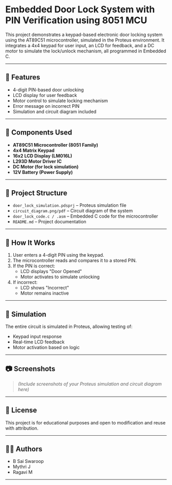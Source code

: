 
# Embedded Door Lock System with PIN Verification using 8051 MCU

This project demonstrates a keypad-based electronic door locking system using the AT89C51 microcontroller, simulated in the Proteus environment. It integrates a 4x4 keypad for user input, an LCD for feedback, and a DC motor to simulate the lock/unlock mechanism, all programmed in Embedded C.

---

## 🔧 Features

- 4-digit PIN-based door unlocking
- LCD display for user feedback
- Motor control to simulate locking mechanism
- Error message on incorrect PIN
- Simulation and circuit diagram included

---

## 🧰 Components Used

- **AT89C51 Microcontroller (8051 Family)**
- **4x4 Matrix Keypad**
- **16x2 LCD Display (LM016L)**
- **L293D Motor Driver IC**
- **DC Motor (for lock simulation)**
- **12V Battery (Power Supply)**

---

## 📁 Project Structure

- `door_lock_simulation.pdsprj` – Proteus simulation file
- `circuit_diagram.png/pdf` – Circuit diagram of the system
- `door_lock_code.c / .asm` – Embedded C code for the microcontroller
- `README.md` – Project documentation

---

## 🚀 How It Works

1. User enters a 4-digit PIN using the keypad.
2. The microcontroller reads and compares it to a stored PIN.
3. If the PIN is correct:
   - LCD displays "Door Opened"
   - Motor activates to simulate unlocking
4. If incorrect:
   - LCD shows "Incorrect"
   - Motor remains inactive

---

## 🧪 Simulation

The entire circuit is simulated in Proteus, allowing testing of:
- Keypad input response
- Real-time LCD feedback
- Motor activation based on logic

---

## 📷 Screenshots

> *(Include screenshots of your Proteus simulation and circuit diagram here)*

---

## 📜 License

This project is for educational purposes and open to modification and reuse with attribution.

---

## 👨‍💻 Authors

- B Sai Swaroop  
- Mythri J  
- Ragavi M

---
